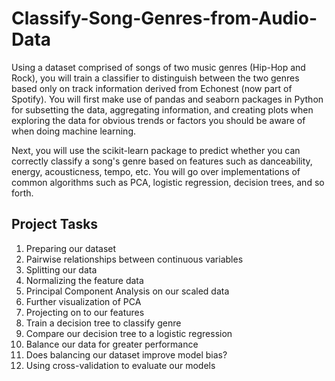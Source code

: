 # Classify-Song-Genres-from-Audio-Data
Using a dataset comprised of songs of two music genres (Hip-Hop and Rock), you will train a classifier to distinguish between the two genres based only on track information derived from Echonest (now part of Spotify). You will first make use of pandas and seaborn packages in Python for subsetting the data, aggregating information, and creating plots when exploring the data for obvious trends or factors you should be aware of when doing machine learning.

Next, you will use the scikit-learn package to predict whether you can correctly classify a song's genre based on features such as danceability, energy, acousticness, tempo, etc. You will go over implementations of common algorithms such as PCA, logistic regression, decision trees, and so forth.



## Project Tasks
1. Preparing our dataset
2. Pairwise relationships between continuous variables
3. Splitting our data
4. Normalizing the feature data
5. Principal Component Analysis on our scaled data
6. Further visualization of PCA
7. Projecting on to our features
8. Train a decision tree to classify genre
9. Compare our decision tree to a logistic regression
10. Balance our data for greater performance
11. Does balancing our dataset improve model bias?
12. Using cross-validation to evaluate our models
